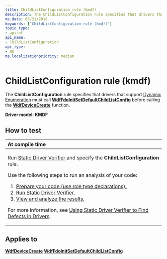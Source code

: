 ```yaml
---
title: ChildListConfiguration rule (kmdf)
description: The ChildListConfiguration rule specifies that drivers that support Dynamic Enumeration must call WdfFdoInitSetDefaultChildListConfig before calling the WdfDeviceCreate function.
ms.date: 05/21/2018
keywords: ["ChildListConfiguration rule (kmdf)"]
topic_type:
- apiref
api_name:
- ChildListConfiguration
api_type:
- NA
ms.localizationpriority: medium
---
```


# ChildListConfiguration rule (kmdf)


The **ChildListConfiguration** rule specifies that drivers that support [Dynamic Enumeration](../wdf/dynamic-enumeration.md) must call [**WdfFdoInitSetDefaultChildListConfig**](/windows-hardware/drivers/ddi/wdffdo/nf-wdffdo-wdffdoinitsetdefaultchildlistconfig) before calling the [**WdfDeviceCreate**](/windows-hardware/drivers/ddi/wdfdevice/nf-wdfdevice-wdfdevicecreate) function.

**Driver model: KMDF**

## How to test

<table>
<colgroup>
<col width="100%" />
</colgroup>
<thead>
<tr class="header">
<th align="left">At compile time</th>
</tr>
</thead>
<tbody>
<tr class="odd">
<td align="left"><p>Run <a href="/windows-hardware/drivers/devtest/static-driver-verifier" data-raw-source="[Static Driver Verifier](./static-driver-verifier.md)">Static Driver Verifier</a> and specify the <strong>ChildListConfiguration</strong> rule.</p>
Use the following steps to run an analysis of your code:
<ol>
<li><a href="/windows-hardware/drivers/devtest/using-static-driver-verifier-to-find-defects-in-drivers#preparing-your-source-code" data-raw-source="[Prepare your code (use role type declarations).](./using-static-driver-verifier-to-find-defects-in-drivers.md#preparing-your-source-code)">Prepare your code (use role type declarations).</a></li>
<li><a href="/windows-hardware/drivers/devtest/using-static-driver-verifier-to-find-defects-in-drivers#running-static-driver-verifier" data-raw-source="[Run Static Driver Verifier.](./using-static-driver-verifier-to-find-defects-in-drivers.md#running-static-driver-verifier)">Run Static Driver Verifier.</a></li>
<li><a href="/windows-hardware/drivers/devtest/using-static-driver-verifier-to-find-defects-in-drivers#viewing-and-analyzing-the-results" data-raw-source="[View and analyze the results.](./using-static-driver-verifier-to-find-defects-in-drivers.md#viewing-and-analyzing-the-results)">View and analyze the results.</a></li>
</ol>
<p>For more information, see <a href="/windows-hardware/drivers/devtest/using-static-driver-verifier-to-find-defects-in-drivers" data-raw-source="[Using Static Driver Verifier to Find Defects in Drivers](./using-static-driver-verifier-to-find-defects-in-drivers.md)">Using Static Driver Verifier to Find Defects in Drivers</a>.</p></td>
</tr>
</tbody>
</table>

## Applies to

[**WdfDeviceCreate**](/windows-hardware/drivers/ddi/wdfdevice/nf-wdfdevice-wdfdevicecreate)
[**WdfFdoInitSetDefaultChildListConfig**](/windows-hardware/drivers/ddi/wdffdo/nf-wdffdo-wdffdoinitsetdefaultchildlistconfig)
